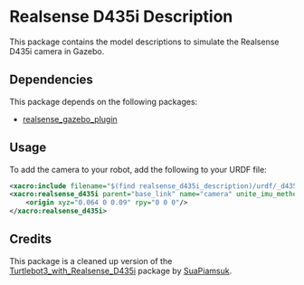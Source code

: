 # Realsense D435i Description
This package contains the model descriptions to simulate the Realsense D435i camera in Gazebo.

## Dependencies
This package depends on the following packages:
- [realsense_gazebo_plugin](https://github.com/pal-robotics/realsense_gazebo_plugin)

## Usage
To add the camera to your robot, add the following to your URDF file:
```xml
<xacro:include filename="$(find realsense_d435i_description)/urdf/_d435i.urdf.xacro" />
<xacro:realsense_d435i parent="base_link" name="camera" unite_imu_method="linear_interpolation">
	<origin xyz="0.064 0 0.09" rpy="0 0 0"/>
</xacro:realsense_d435i>
```

## Credits
This package is a cleaned up version of the [Turtlebot3_with_Realsense_D435i](https://github.com/SuaPiamsuk/Turtlebot3_with_Realsense_D435i) package by [SuaPiamsuk](https://github.com/SuaPiamsuk).
